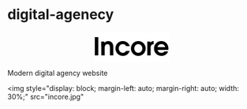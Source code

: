# digital-agenecy

<img 
    style="display: block; 
           margin-left: auto;
           margin-right: auto;
           width: 30%;"
    src="assets/img/favicon/yandex_widget.png" 
    alt="incore">
</img>

Modern digital agency website 

<img 
    style="display: block; 
           margin-left: auto;
           margin-right: auto;
           width: 30%;"
    src="incore.jpg" 
</img>
